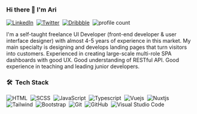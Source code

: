 ### Hi there 🖖  I'm Ari

<a href="https://www.linkedin.com/in/ari-shojaei/" target="_blank"><img alt="LinkedIn" src="https://img.shields.io/badge/linkedin%20-%230077B5.svg?&style=flat&logo=linkedin&logoColor=white&color=0077b5"/></a>&nbsp;
<a href="https://twitter.com/AriShojaei" target="_blank"><img alt="Twitter" src="https://img.shields.io/badge/twitter%20-%230077B5.svg?&style=flat&logo=twitter&logoColor=white&color=1DA1F2"/></a>&nbsp;
<a href="https://dribbble.com/ari-shojaei" target="_blank"><img alt="Dribbble" src="https://img.shields.io/badge/dribbble%20-%230077B5.svg?&style=flat&logo=dribbble&logoColor=white&color=ea4c89"/></a>&nbsp;
![profile count](https://komarev.com/ghpvc/?username=arishojaei&color=gray)

I'm a self-taught freelance UI Developer (front-end developer & user interface designer) with almost 4-5 years of experience in this market. My main specialty is designing and develops landing pages that turn visitors into customers. Experienced in creating large-scale multi-role SPA dashboards with good UX. Good understanding of RESTful API. Good experience in teaching and leading junior developers.

### 🛠 &nbsp;Tech Stack
![HTML](https://img.shields.io/badge/-HTML-05122A?style=flat&logo=html5)&nbsp;
![SCSS](https://img.shields.io/badge/-SCSS-05122A?style=flat&logo=sass)&nbsp;
![JavaScript](https://img.shields.io/badge/-Javascript-05122A?style=flat&logo=javascript)&nbsp;
![Typescript](https://img.shields.io/badge/-Typescript-05122A?style=flat&logo=typescript)&nbsp;
![Vuejs](https://img.shields.io/badge/-Vuejs-05122A?style=flat&logo=vue.js)&nbsp;
![Nuxtjs](https://img.shields.io/badge/-Nuxtjs-05122A?style=flat&logo=nuxt.js)\
![Tailwind](https://img.shields.io/badge/-TailwindCSS-05122A?style=flat&logo=tailwindcss)&nbsp;
![Bootstrap](https://img.shields.io/badge/-Bootstrap-05122A?style=flat&logo=bootstrap&logoColor=563D7C)&nbsp;
![Git](https://img.shields.io/badge/-Git-05122A?style=flat&logo=git)&nbsp;
![GitHub](https://img.shields.io/badge/-GitHub-05122A?style=flat&logo=github)&nbsp;
![Visual Studio Code](https://img.shields.io/badge/-Visual%20Studio%20Code-05122A?style=flat&logo=visual-studio-code&logoColor=007ACC)&nbsp;

<!--
**arishojaei/arishojaei** is a ✨ _special_ ✨ repository because its `README.md` (this file) appears on your GitHub profile.

Here are some ideas to get you started:

- 🔭 I’m currently working on ...
- 🌱 I’m currently learning ...
- 👯 I’m looking to collaborate on ...
- 🤔 I’m looking for help with ...
- 💬 Ask me about ...
- 📫 How to reach me: ...
- 😄 Pronouns: ...
- ⚡ Fun fact: ...
-->
